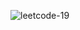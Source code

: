 ![leetcode-19](https://github.com/boseongkang/leetcode/assets/50917797/c6252094-ff3b-45a7-aa8f-569ed958a502)

